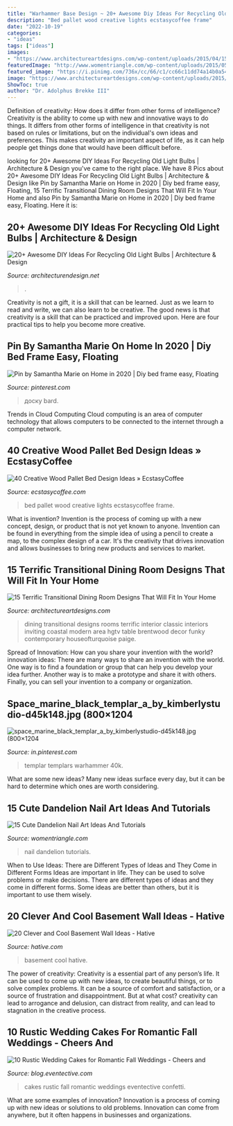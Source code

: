 ```yaml
---
title: "Warhammer Base Design ~ 20+ Awesome Diy Ideas For Recycling Old Light Bulbs"
description: "Bed pallet wood creative lights ecstasycoffee frame"
date: "2022-10-19"
categories:
- "ideas"
tags: ["ideas"]
images:
- "https://www.architectureartdesigns.com/wp-content/uploads/2015/04/15-Terrific-Transitional-Dining-Room-Designs-That-Will-Fit-In-Your-Home-1-630x875.jpg"
featuredImage: "http://www.womentriangle.com/wp-content/uploads/2015/05/dandelion-nail-art-6.jpg"
featured_image: "https://i.pinimg.com/736x/cc/66/c1/cc66c11dd74a14b0a545bc15d70b486d.jpg"
image: "https://www.architectureartdesigns.com/wp-content/uploads/2015/04/15-Terrific-Transitional-Dining-Room-Designs-That-Will-Fit-In-Your-Home-1-630x875.jpg"
ShowToc: true
author: "Dr. Adolphus Brekke III"
---
```



Definition of creativity: How does it differ from other forms of intelligence?
Creativity is the ability to come up with new and innovative ways to do things. It differs from other forms of intelligence in that creativity is not based on rules or limitations, but on the individual's own ideas and preferences. This makes creativity an important aspect of life, as it can help people get things done that would have been difficult before.

	

		
looking for 20+ Awesome DIY Ideas For Recycling Old Light Bulbs | Architecture &amp; Design you've came to the right place. We have 8 Pics about 20+ Awesome DIY Ideas For Recycling Old Light Bulbs | Architecture &amp; Design like Pin by Samantha Marie on Home in 2020 | Diy bed frame easy, Floating, 15 Terrific Transitional Dining Room Designs That Will Fit In Your Home and also Pin by Samantha Marie on Home in 2020 | Diy bed frame easy, Floating. Here it is:
		
    
## 20+ Awesome DIY Ideas For Recycling Old Light Bulbs | Architecture &amp; Design

<img loading=lazy src="https://cdn.architecturendesign.net/wp-content/uploads/2015/09/AD-Ideas-For-Recycling-Light-Bulbs-07.jpg" onerror="this.onerror=null;this.src='https://tse3.mm.bing.net/th?id=OIP.v8lSMggCYIbbw2YrWgmeyQHaFh&amp;pid=15.1';" alt="20+ Awesome DIY Ideas For Recycling Old Light Bulbs | Architecture &amp; Design">

_Source: architecturendesign.net_

>. 

	

Creativity is not a gift, it is a skill that can be learned. Just as we learn to read and write, we can also learn to be creative. The good news is that creativity is a skill that can be practiced and improved upon. Here are four practical tips to help you become more creative.

    
## Pin By Samantha Marie On Home In 2020 | Diy Bed Frame Easy, Floating

<img loading=lazy src="https://i.pinimg.com/736x/cc/66/c1/cc66c11dd74a14b0a545bc15d70b486d.jpg" onerror="this.onerror=null;this.src='https://tse4.mm.bing.net/th?id=OIP.5S1Xw5c_WApSrbjjb1caPgHaPO&amp;pid=15.1';" alt="Pin by Samantha Marie on Home in 2020 | Diy bed frame easy, Floating">

_Source: pinterest.com_

>доску bard. 

	

Trends in Cloud Computing
Cloud computing is an area of computer technology that allows computers to be connected to the internet through a computer network.

    
## 40 Creative Wood Pallet Bed Design Ideas » EcstasyCoffee

<img loading=lazy src="https://i0.wp.com/www.ecstasycoffee.com/wp-content/uploads/2016/10/Rustic-Pallet-Bed-Frame-with-Lights.jpg?resize=720%2C960" onerror="this.onerror=null;this.src='https://tse1.mm.bing.net/th?id=OIP.OQ6QtbR80bJzUKSsFY9aMAHaJ4&amp;pid=15.1';" alt="40 Creative Wood Pallet Bed Design Ideas » EcstasyCoffee">

_Source: ecstasycoffee.com_

>bed pallet wood creative lights ecstasycoffee frame. 

	

What is invention?
Invention is the process of coming up with a new concept, design, or product that is not yet known to anyone. Invention can be found in everything from the simple idea of using a pencil to create a map, to the complex design of a car. It's the creativity that drives innovation and allows businesses to bring new products and services to market.

    
## 15 Terrific Transitional Dining Room Designs That Will Fit In Your Home

<img loading=lazy src="https://www.architectureartdesigns.com/wp-content/uploads/2015/04/15-Terrific-Transitional-Dining-Room-Designs-That-Will-Fit-In-Your-Home-1-630x875.jpg" onerror="this.onerror=null;this.src='https://tse4.mm.bing.net/th?id=OIP.MavMY4SLKGVSkD3FEtgr5gHaKS&amp;pid=15.1';" alt="15 Terrific Transitional Dining Room Designs That Will Fit In Your Home">

_Source: architectureartdesigns.com_

>dining transitional designs rooms terrific interior classic interiors inviting coastal modern area hgtv table brentwood decor funky contemporary houseofturquoise paige. 

	

Spread of Innovation: How can you share your invention with the world?
innovation ideas: 
There are many ways to share an invention with the world. One way is to find a foundation or group that can help you develop your idea further. Another way is to make a prototype and share it with others. Finally, you can sell your invention to a company or organization.

    
## Space_marine_black_templar_a_by_kimberlystudio-d45k148.jpg (800×1204

<img loading=lazy src="https://i.pinimg.com/736x/69/06/48/690648c0a6946a205060cbdc476e51cb--black-templars-space-marine.jpg" onerror="this.onerror=null;this.src='https://tse4.mm.bing.net/th?id=OIP.rImlF9cZAfjXwI--PQU4owHaLI&amp;pid=15.1';" alt="space_marine_black_templar_a_by_kimberlystudio-d45k148.jpg (800×1204">

_Source: in.pinterest.com_

>templar templars warhammer 40k. 

	

What are some new ideas?
Many new ideas surface every day, but it can be hard to determine which ones are worth considering.

    
## 15 Cute Dandelion Nail Art Ideas And Tutorials

<img loading=lazy src="http://www.womentriangle.com/wp-content/uploads/2015/05/dandelion-nail-art-6.jpg" onerror="this.onerror=null;this.src='https://tse2.mm.bing.net/th?id=OIP.AJouk3b0wnAwtYvQD5-qxgHaHa&amp;pid=15.1';" alt="15 Cute Dandelion Nail Art Ideas And Tutorials">

_Source: womentriangle.com_

>nail dandelion tutorials. 

	

When to Use Ideas: There are Different Types of Ideas and They Come in Different Forms
Ideas are important in life. They can be used to solve problems or make decisions. There are different types of ideas and they come in different forms. Some ideas are better than others, but it is important to use them wisely.

    
## 20 Clever And Cool Basement Wall Ideas - Hative

<img loading=lazy src="http://hative.com/wp-content/uploads/2014/05/basement-wall-ideas/14-cool-basement-wall.jpg" onerror="this.onerror=null;this.src='https://tse4.mm.bing.net/th?id=OIP.Zu_IihuqAV17VjEmXT2JCgHaJ4&amp;pid=15.1';" alt="20 Clever and Cool Basement Wall Ideas - Hative">

_Source: hative.com_

>basement cool hative. 

	

The power of creativity:
Creativity is a essential part of any person’s life. It can be used to come up with new ideas, to create beautiful things, or to solve complex problems. It can be a source of comfort and satisfaction, or a source of frustration and disappointment. But at what cost? creativity can lead to arrogance and delusion, can distract from reality, and can lead to stagnation in the creative process.

    
## 10 Rustic Wedding Cakes For Romantic Fall Weddings - Cheers And

<img loading=lazy src="http://blog.eventective.com/wp-content/uploads/2018/08/3e0ad6c0b0490d646f98ceeb59eb31bb-e1535466132886.jpg" onerror="this.onerror=null;this.src='https://tse3.mm.bing.net/th?id=OIP.Pl1wzEnl2X2z5vQf86mhAgHaLY&amp;pid=15.1';" alt="10 Rustic Wedding Cakes for Romantic Fall Weddings - Cheers and">

_Source: blog.eventective.com_

>cakes rustic fall romantic weddings eventective confetti. 

	

What are some examples of innovation?
Innovation is a process of coming up with new ideas or solutions to old problems. Innovation can come from anywhere, but it often happens in businesses and organizations.

